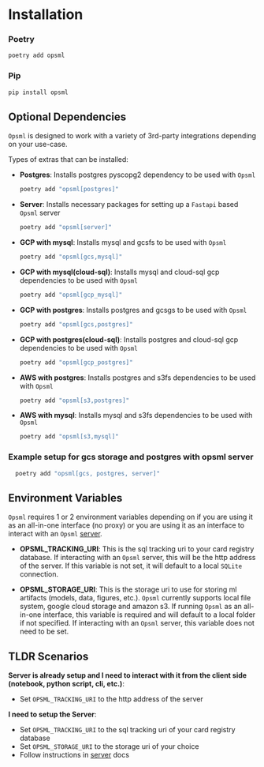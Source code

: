 # Installation

### Poetry

```bash
poetry add opsml
```

### Pip

```bash
pip install opsml
```

## Optional Dependencies
`Opsml` is designed to work with a variety of 3rd-party integrations depending on your use-case.

Types of extras that can be installed:

- **Postgres**: Installs postgres pyscopg2 dependency to be used with `Opsml`
  ```bash
  poetry add "opsml[postgres]"
  ```

- **Server**: Installs necessary packages for setting up a `Fastapi` based `Opsml` server
  ```bash
  poetry add "opsml[server]"
  ```

- **GCP with mysql**: Installs mysql and gcsfs to be used with `Opsml`
  ```bash
  poetry add "opsml[gcs,mysql]"
  ```

- **GCP with mysql(cloud-sql)**: Installs mysql and cloud-sql gcp dependencies to be used with `Opsml`
  ```bash
  poetry add "opsml[gcp_mysql]"
  ```

- **GCP with postgres**: Installs postgres and gcsgs to be used with `Opsml`
  ```bash
  poetry add "opsml[gcs,postgres]"
  ```

- **GCP with postgres(cloud-sql)**: Installs postgres and cloud-sql gcp dependencies to be used with `Opsml`
  ```bash
  poetry add "opsml[gcp_postgres]"
  ```

- **AWS with postgres**: Installs postgres and s3fs dependencies to be used with `Opsml`
  ```bash
  poetry add "opsml[s3,postgres]"
  ```

- **AWS with mysql**: Installs mysql and s3fs dependencies to be used with `Opsml`
  ```bash
  poetry add "opsml[s3,mysql]"
  ```

### Example setup for gcs storage and postgres with opsml server

```bash
  poetry add "opsml[gcs, postgres, server]"
```

## Environment Variables
`Opsml` requires 1 or 2 environment variables depending on if you are using it as an all-in-one interface (no proxy) or you are using it as an interface to interact with an `Opsml` [server](./engineering/server.md).

- **OPSML_TRACKING_URI**: This is the sql tracking uri to your card registry database. If interacting with an `Opsml` server, this will be the http address of the server. If this variable is not set, it will default to a local `SQLite` connection.

- **OPSML_STORAGE_URI**: This is the storage uri to use for storing ml artifacts (models, data, figures, etc.). `Opsml` currently supports local file system, google cloud storage and amazon s3.
If running `Opsml` as an all-in-one interface, this variable is required and will default to a local folder if not specified. If interacting with an `Opsml` server, this variable does not need to be set.

## TLDR Scenarios

**Server is already setup and I need to interact with it from the client side (notebook, python script, cli, etc.)**:

  - Set `OPSML_TRACKING_URI` to the http address of the server

**I need to setup the Server**:

  - Set `OPSML_TRACKING_URI` to the sql tracking uri of your card registry database
  - Set `OPSML_STORAGE_URI` to the storage uri of your choice
  - Follow instructions in [server](./engineering/server.md) docs